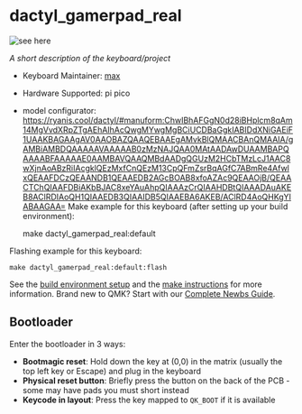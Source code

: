 # dactyl_gamerpad_real

![see here](https://i.imgur.com/0sC9C9m.png)

*A short description of the keyboard/project*

* Keyboard Maintainer: [max](https://github.com/toxithot)
* Hardware Supported: pi pico
* model configurator:  https://ryanis.cool/dactyl/#manuform:ChwIBhAFGgN0d28iBHplcm8qAm14MgVvdXRpZTgAEhAIhAcQwgMYwgMgBCiUCDBaGgkIABIDdXNiGAEiF1UAAKBAGAAgAV0AAOBAZQAAQEBAAEgAMvkBlQMAACBAnQMAAIA/gAMBiAMBDQAAAAAVAAAAAB0zMzNAJQAA0MAtAADAwDUAAMBAPQAAAABFAAAAAE0AAMBAVQAAQMBdAADgQGUzM2HCbTMzLcJ1AAC8wXjnAoABzRiIAcgklQEzMxfCnQEzM13CpQFmZsrBqAGfC7ABmRe4AfwlxQEAAFDCzQEAANDB1QEAAEDB2AGcBOAB8xfoAZAc9QEAAOjB/QEAACTChQIAAFDBiAKbBJAC8xeYAuAhpQIAAAzCrQIAAHDBtQIAAADAuAKEB8AClRDIAoQH1QIAAEDB3QIAAIDB5QIAAEBA6AKEB/AClRD4AoQHKgYIABAAGAA=
Make example for this keyboard (after setting up your build environment):

    make dactyl_gamerpad_real:default

Flashing example for this keyboard:

    make dactyl_gamerpad_real:default:flash

See the [build environment setup](https://docs.qmk.fm/#/getting_started_build_tools) and the [make instructions](https://docs.qmk.fm/#/getting_started_make_guide) for more information. Brand new to QMK? Start with our [Complete Newbs Guide](https://docs.qmk.fm/#/newbs).

## Bootloader

Enter the bootloader in 3 ways:

* **Bootmagic reset**: Hold down the key at (0,0) in the matrix (usually the top left key or Escape) and plug in the keyboard
* **Physical reset button**: Briefly press the button on the back of the PCB - some may have pads you must short instead
* **Keycode in layout**: Press the key mapped to `QK_BOOT` if it is available
